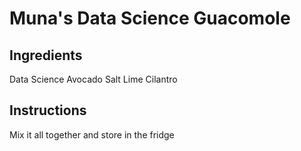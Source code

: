 
# Muna's Data Science Guacomole 

## Ingredients 

Data 
Science
Avocado 
Salt
Lime
Cilantro

## Instructions 
Mix it all together and store in the fridge 
